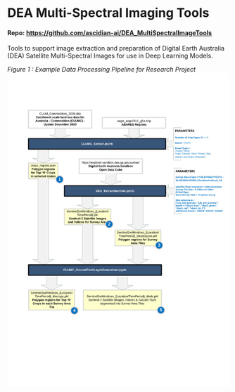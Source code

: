 # DEA Multi-Spectral Imaging Tools
#### Repo: https://github.com/ascidian-ai/DEA_MultiSpectralImageTools

Tools to support image extraction and preparation of Digital Earth Australia (DEA) Satellite Multi-Spectral Images for use in Deep Learning Models.

*Figure 1 : Example Data Processing Pipeline for Research Project*
<img src="_images/DataPipeline17May2022.svg" alt="Example Data Processing Pipeline for Research Project" width="640"/>